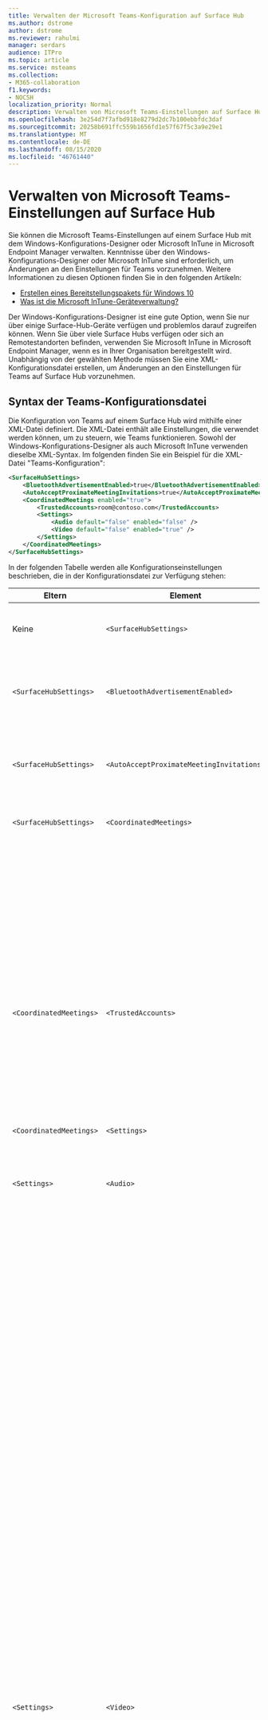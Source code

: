 ```yaml
---
title: Verwalten der Microsoft Teams-Konfiguration auf Surface Hub
ms.author: dstrome
author: dstrome
ms.reviewer: rahulmi
manager: serdars
audience: ITPro
ms.topic: article
ms.service: msteams
ms.collection:
- M365-collaboration
f1.keywords:
- NOCSH
localization_priority: Normal
description: Verwalten von Microsoft Teams-Einstellungen auf Surface Hub mithilfe von Microsoft InTune und Windows-Konfigurations-Designer
ms.openlocfilehash: 3e254d7f7afbd918e8279d2dc7b100ebbfdc3daf
ms.sourcegitcommit: 20258b691ffc559b1656fd1e57f67f5c3a9e29e1
ms.translationtype: MT
ms.contentlocale: de-DE
ms.lasthandoff: 08/15/2020
ms.locfileid: "46761440"
---
```

# <a name="manage-microsoft-teams-settings-on-surface-hub"></a>Verwalten von Microsoft Teams-Einstellungen auf Surface Hub

Sie können die Microsoft Teams-Einstellungen auf einem Surface Hub mit dem Windows-Konfigurations-Designer oder Microsoft InTune in Microsoft Endpoint Manager verwalten. Kenntnisse über den Windows-Konfigurations-Designer oder Microsoft InTune sind erforderlich, um Änderungen an den Einstellungen für Teams vorzunehmen. Weitere Informationen zu diesen Optionen finden Sie in den folgenden Artikeln:

- [Erstellen eines Bereitstellungspakets für Windows 10](https://docs.microsoft.com/windows/configuration/provisioning-packages/provisioning-create-package)
- [Was ist die Microsoft InTune-Geräteverwaltung?](https://docs.microsoft.com/mem/intune/remote-actions/device-management)

Der Windows-Konfigurations-Designer ist eine gute Option, wenn Sie nur über einige Surface-Hub-Geräte verfügen und problemlos darauf zugreifen können. Wenn Sie über viele Surface Hubs verfügen oder sich an Remotestandorten befinden, verwenden Sie Microsoft InTune in Microsoft Endpoint Manager, wenn es in Ihrer Organisation bereitgestellt wird. Unabhängig von der gewählten Methode müssen Sie eine XML-Konfigurationsdatei erstellen, um Änderungen an den Einstellungen für Teams auf Surface Hub vorzunehmen.

## <a name="teams-configuration-file-syntax"></a>Syntax der Teams-Konfigurationsdatei

Die Konfiguration von Teams auf einem Surface Hub wird mithilfe einer XML-Datei definiert. Die XML-Datei enthält alle Einstellungen, die verwendet werden können, um zu steuern, wie Teams funktionieren. Sowohl der Windows-Konfigurations-Designer als auch Microsoft InTune verwenden dieselbe XML-Syntax. Im folgenden finden Sie ein Beispiel für die XML-Datei "Teams-Konfiguration":

```xml
<SurfaceHubSettings>
    <BluetoothAdvertisementEnabled>true</BluetoothAdvertisementEnabled>
    <AutoAcceptProximateMeetingInvitations>true</AutoAcceptProximateMeetingInvitations>
    <CoordinatedMeetings enabled="true"> 
        <TrustedAccounts>room@contoso.com</TrustedAccounts>
        <Settings> 
            <Audio default="false" enabled="false" />
            <Video default="false" enabled="true" /> 
        </Settings> 
    </CoordinatedMeetings>
</SurfaceHubSettings>
```

In der folgenden Tabelle werden alle Konfigurationseinstellungen beschrieben, die in der Konfigurationsdatei zur Verfügung stehen:

| Eltern                  | Element                                   | Attribut | Beschreibung                                                                                                                                                                                                                                                                                                                                                                                                                                                                                                          |
|-------------------------|-------------------------------------------|-----------|----------------------------------------------------------------------------------------------------------------------------------------------------------------------------------------------------------------------------------------------------------------------------------------------------------------------------------------------------------------------------------------------------------------------------------------------------------------------------------------------------------------------|
| Keine                    | `<SurfaceHubSettings>`                    |           | Enthält alle Konfigurationselemente für die Konfiguration von Teams auf einem Surface Hub.                                                                                                                                                                                                                                                                                                                                                                                                                                        |
| `<SurfaceHubSettings>`  | `<BluetoothAdvertisementEnabled>`         |           | Bestimmt, ob Surface Hub ankündigt, dass es für Bluetooth-Verbindungen verfügbar ist.<br>Akzeptierte Werte: `true` , `false`                                                                                                                                                                                                                                                                                                                                                                                         |
| `<SurfaceHubSettings>`  | `<AutoAcceptProximateMeetingInvitations>` |           | Bestimmt, ob Teams Näherungs basierte Besprechungen automatisch akzeptieren.<br>Akzeptierte Werte: `true` , `false`                                                                                                                                                                                                                                                                                                                                                                                                     |
| `<SurfaceHubSettings>`  | `<CoordinatedMeetings>`                   |           | Enthält alle Konfigurationselemente für koordinierte Besprechungen.                                                                                                                                                                                                                                                                                                                                                                                                                                                        |
|                         |                                           | `enabled` | Bestimmt, ob Teams für die Teilnahme an koordinierten Besprechungen mit anderen Geräten konfiguriert ist.<br>Akzeptierte Werte: `true` , `false`                                                                                                                                                                                                                                                                                                                                                                                |
| `<CoordinatedMeetings>` | `<TrustedAccounts>`                       |           | Hierbei handelt es sich um eine durch trennzeichengetrennte Liste von UPNs für jedes TeamRoom-Gerät oder einen Surface-Hub, von dem das Gerät Besprechungsteilnahme Anforderungen annehmen soll oder an die Besprechungsteilnahme Anforderungen gesendet werden sollen.<br>Akzeptierte Werte: Zeichenfolge                                                                                                                                                                                                                                                                                                                         |
| `<CoordinatedMeetings>` | `<Settings>`                              |           | Enthält Konfigurationselemente für Audio-und Videokonfiguration für koordinierte Besprechungen                                                                                                                                                                                                                                                                                                                                                                                                                               |
| `<Settings>`            | `<Audio>`                                 |           | Steuert die Audiokonfiguration für Teams auf einem Surface-Hub.                                                                                                                                                                                                                                                                                                                                                                                                                                                             |
|                         |                                           | `default` | Bestimmt, auf welchem Gerät das Mikrofon aktiv sein soll, wenn eine Besprechung gestartet wird. Dieses Feld kann nur auf einem Gerät (in der Regel in einem Team Room-Gerät) eingestellt werden, `true` während auf den restlichen Geräten dieses Feld auf " `false` Audio-Echo und-Feedback verhindern" gesetzt sein muss.<br>Akzeptierte Werte: `true` , `false`                                                                                                                                                                                                           |
|                         |                                           | `enabled` | Bestimmt, ob Teilnehmer an einer Besprechung das Mikrofon ein-oder ausschalten können. Bei Geräten, auf denen die Standardeinstellung für **Audio** festgelegt ist, `false` sollte diese Einstellung so festgelegt sein `false` , dass die Teilnehmer nicht versehentlich ein Mikrofon einschalten und audioechos oder Feedback verursachen können.<p>Wenn **Audiostandard** auf festgelegt ist `true` , wird diese Einstellung ignoriert, und die Teilnehmer können das Mikrofon stumm schalten oder die Stummschaltung aufheben.<br>Akzeptierte Werte: `true` , `false`                                                                               |
| `<Settings>`            | `<Video>`                                 |           | Steuert die Videokonfiguration für Teams auf einem Surface Hub.                                                                                                                                                                                                                                                                                                                                                                                                                                                             |
|                         |                                           | `default` | Bestimmt, auf welchem Gerät die Kamera aktiv ist, wenn eine Besprechung gestartet wird. Für eine optimale Benutzerfreundlichkeit empfehlen wir, dass nur das Gerät "Teams Rooms" auf eingestellt ist, `true` während alle anderen Geräte auf fest eingestellt sind `false` .<br>Akzeptierte Werte: `true` , `false`                                                                                                                                                                                                                                                                  |
|                         |                                           | `enabled` | Bestimmt, ob Teilnehmer an einer Besprechung die Kamera ein-oder ausschalten können. Sie können diese Einstellung `true` auf allen anderen Geräten in dem Ereignis festzulegen, in dem die Teilnehmer verschiedene Video Perspektiven freigeben möchten (beispielsweise, wenn ein Teilnehmer das Surface-Hub-Whiteboard verwendet). Wenn Sie nicht möchten, dass Teilnehmer eine Kamera auf einem Gerät ein-oder ausschalten, wählen Sie diese Option aus `false` .<p> Wenn **Video Standard** auf festgelegt ist `true` , wird diese Einstellung ignoriert, und die Teilnehmer können die Kamera ein-oder ausschalten.<br>Akzeptierte Werte: `true` , `false` |

## <a name="apply-teams-settings-to-surface-hub"></a>Anwenden von Teams-Einstellungen auf Surface Hub

Übernehmen oder aktualisieren Sie die Konfigurationseinstellungen für Teams auf Surface Hub mit dem Windows-Konfigurations-Designer oder Microsoft InTune in Microsoft Endpoint Manager.

### <a name="use-windows-configuration-designer"></a>Verwenden des Windows-Konfigurations-Designers

Mit dem Windows-Konfigurations-Designer können Sie ein Bereitstellungspaket erstellen, das Sie verwenden können, um die Einstellungen für Teams auf Ihre Surface Hubs anzuwenden. Sie fügen die oben erstellte XML-Datei in den Windows-Konfigurations-Designer ein, um das Bereitstellungspaket zu erstellen.

> [!IMPORTANT]
> Wenn Sie die Konfiguration von Teams bereits mithilfe eines Bereitstellungspakets auf Ihren Surface Hub angewendet haben und es ändern möchten, müssen Sie zuerst das vorhandene Bereitstellungspaket entfernen. Weitere Informationen finden Sie unter [Entfernen eines vom Windows-Konfigurations-Designer erstellten Bereitstellungspakets](#remove-a-provisioning-package-created-by-windows-configuration-designer).

Gehen Sie wie folgt vor, um das Bereitstellungspaket im Windows-Konfigurations-Designer zu erstellen:

1. Installieren Sie den Windows-Konfigurations-Designer aus dem Windows Store auf dem lokalen Computer, und öffnen Sie ihn.
2. Wählen Sie **Surface Hub Devices bereit** stellen und wechseln Sie dann **zu erweiterter Editor** .
3. Erweitern Sie auf dem nächsten Bildschirm **WindowsTeamSettings**  >  **Teams** , und wählen Sie **Konfigurationen** aus.
4. Fügen Sie in dem Feld neben **Konfigurationen** im mittleren Bereich die oben erstellte einzelne XML-Zeile ein.
5. Auswählen des **Export**  >  **Bereitstellungspakets**
6. Geben Sie einen Namen für das Bereitstellungspaket in **Name** ein, und wählen **Sie weiter**  >  **weiter** aus.
7. Geben Sie einen Speicherort zum Speichern des Bereitstellungspakets an, und wählen Sie **weiter** aus.
8. Wählen Sie **Erstellen** aus, um das Bereitstellungspaket zu erstellen und dann **fertig zu stellen** .

Nachdem Sie das Bereitstellungspaket erstellt haben, führen Sie die folgenden Schritte aus, um das Bereitstellungspaket auf Ihren Surface-Hub anzuwenden:

1. Speichern Sie das oben erstellte Bereitstellungspaket auf einem USB-Laufwerk.
2. Legen Sie das USB-Laufwerk in ihren Surface-Hub ein.
3. Öffnen Sie auf dem Surface Hub das Startmenü, wählen Sie **alle apps**aus, und wählen Sie dann **Einstellungen** aus.
4. Geben Sie Ihren Administrator-Nutzernamen und Ihr Kennwort ein und wählen Sie dann **Ja** aus.
5. Wechseln Sie zu **Surface Hub**, **Device Management**, **Hinzufügen oder Entfernen eines Bereitstellungspakets**, und **fügen Sie dann ein Paket hinzu** .
6. Wählen Sie unter **Paket auswählen**die Option neben Ihrem Bereitstellungspaket **Hinzufügen** aus, und starten Sie dann den Surface Hub neu.

### <a name="use-microsoft-intune"></a>Verwenden von Microsoft InTune

Wenn Ihre Surface Hubs mithilfe von Microsoft InTune in Microsoft Endpoint Management verwaltet werden, können Sie Sie verwenden, um die Einstellungen für Teams auf Ihre Surface Hubs anzuwenden. Erstellen Sie ein neues Konfigurationsprofil, und fügen Sie dann die oben erstellte XML-Datei ein.

> [!IMPORTANT]
> Ihre Surface Hubs müssen sich in einer Gerätegruppe befinden, damit Microsoft InTune erkennen kann, auf welche Geräte das Konfigurationsprofil angewendet werden soll. Informationen zum Erstellen einer Gerätegruppe finden Sie unter [Hinzufügen von Gruppen zum Organisieren von Benutzern und Geräten](https://docs.microsoft.com/mem/intune/fundamentals/groups-add).

Gehen Sie wie folgt vor, um ein Konfigurationsprofil zu erstellen, um die Einstellungen für Teams auf Ihre Surface Hubs anzuwenden:

1. Wenn Sie sich bei Microsoft Endpoint Manager anmelden, besuchen Sie https://endpoint.microsoft.com/
2. Navigieren Sie zu **Devices**  >  -**Konfigurationsprofilen** , und wählen Sie **Profil erstellen** aus
3. Wählen Sie unter **Plattform**die Option **Windows 10 und höher** aus.
4. Wählen Sie unter **Profil**die Option **Benutzerdefiniert**aus, und klicken Sie dann auf **Erstellen** .
5. Geben Sie auf der Registerkarte **Grundlagen** in **Name**einen aussagekräftigen Namen für Ihr Konfigurationsprofil ein, und wählen Sie **weiter** aus.
6. Wählen Sie auf der Registerkarte **Konfigurationseinstellungen** die Option **Hinzufügen** aus.
7. Führen Sie im Bereich **Zeile hinzufügen** die folgenden Aktionen aus:
    1. Geben Sie einen aussagekräftigen Namen und optional eine Beschreibung der hinzuzufügenden Teams-Einstellung an.
    2. Geben Sie in **Oma-URI**`./Vendor/MSFT/SurfaceHub/InBoxApps/Teams/Configurations`
    3. Wählen Sie im **Datentyp**die **Zeichenfolge (XML-Datei)** aus.
    4. Öffnen Sie den Dateibrowser, wählen Sie die oben erstellte XML-Datei aus, und **Öffnen** Sie
8. Wählen Sie **Hinzufügen** und dann **weiter** aus.
9. Stellen Sie sicher, dass auf der Registerkarte **Aufgaben** die Option **zuweisen** an auf **ausgewählte Gruppen** gesetzt ist.
10. Wählen Sie unter **ausgewählte Gruppen**die Option **Gruppen zum einbeziehen** auswählen aus, und wählen Sie die Gruppe aus, die ihre Surface Hubs enthält, und wählen Sie dann **auswählen** aus.
11. Wählen **Next**Sie weiter **aus.**
12. **Wählen Sie** auf der Registerkarte **überprüfen + erstellen**

## <a name="remove-teams-settings-from-a-surface-hub"></a>Entfernen von Team Einstellungen von einem Surface Hub

Entfernen Sie die Konfigurationseinstellungen für Teams auf Surface Hub mit dem Windows-Konfigurations-Designer oder Microsoft InTune in Microsoft Endpoint Manager.

### <a name="remove-a-provisioning-package-created-by-windows-configuration-designer"></a>Entfernen eines vom Windows-Konfigurations-Designer erstellten Bereitstellungspakets

Wenn Sie die Einstellungen für Teams mithilfe eines vom Windows-Konfigurations-Designer erstellten Bereitstellungspakets auf einen Surface-Hub angewendet haben, entfernen Sie das Paket und dessen Einstellungen mit den folgenden Schritten:

1. Öffnen Sie auf dem Surface Hub das Startmenü, wählen Sie **alle apps**aus, und wählen Sie dann **Einstellungen** aus.
2. Geben Sie Ihren Administrator-Nutzernamen und Ihr Kennwort ein und wählen Sie dann **Ja** aus.
3. Wechseln Sie zu **Surface Hub**, **Device Management** , und **fügen Sie dann ein Bereitstellungspaket hinzu oder entfernen** Sie es.
4. Wählen Sie neben dem Bereitstellungspaket, das Sie entfernen möchten, die Option **Entfernen** aus.
5. Wechseln Sie zu **Surface Hub** und dann **apps & Features**
6. Suchen Sie **Microsoft Teams für Surface Hub** , und wählen Sie dann **Erweiterte Optionen** aus.
7. Wählen Sie **Zurücksetzen**und dann erneut **Zurücksetzen** aus.
8. Neustarten des Surface Hub

### <a name="remove-settings-applied-by-microsoft-intune"></a>Entfernen der von Microsoft InTune angewendeten Einstellungen

Wenn Sie die Einstellungen für Teams auf einem Surface Hub mithilfe von Microsoft InTune in Microsoft Endpoint Management angewendet haben, entfernen Sie das Konfigurationsprofil und dessen Einstellungen mit den folgenden Schritten:

1. Wenn Sie sich bei Microsoft Endpoint Manager anmelden, besuchen Sie https://endpoint.microsoft.com/
2. Navigieren zu **Devices**-  >  **Konfigurationsprofilen**
3. Wählen Sie das Konfigurationsprofil aus, das die koordinierten Besprechungseinstellungen enthält, die Sie entfernen möchten.
4. Wählen Sie auf der Seite Konfigurationsprofil Details die Option **Löschen** und dann **OK** aus.

Nachdem Sie das Konfigurationsprofil entfernt haben, das die koordinierten Besprechungseinstellungen für Ihren Surface-Hub enthielt, führen Sie die folgenden Schritte aus, um die Teams-App auf dem Surface-Hub zurückzusetzen:

1. Öffnen Sie auf dem Surface Hub das Startmenü, wählen Sie **alle apps**aus, und wählen Sie dann **Einstellungen** aus.
2. Geben Sie Ihren Administrator-Nutzernamen und Ihr Kennwort ein und wählen Sie dann **Ja** aus.
3. Wechseln Sie zu **Surface Hub** und dann **apps & Features**
4. Suchen Sie **Microsoft Teams für Surface Hub** , und wählen Sie dann **Erweiterte Optionen** aus.
5. Wählen Sie **Zurücksetzen**und dann erneut **Zurücksetzen** aus.
6. Neustarten des Surface Hub